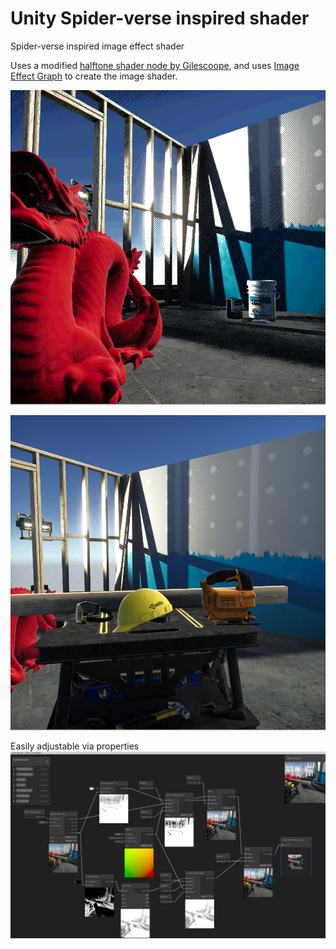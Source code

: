 # Unity Spider-verse inspired shader 
Spider-verse inspired image effect shader


Uses a modified [halftone shader node by Gilescoope](https://github.com/gilescoope/shader-graph-nodes/tree/master/Nodes/Halftone),
and uses [Image Effect Graph](https://github.com/iBicha/ImageEffectGraph) to create the image shader.

![animation](https://github.com/adamb70/Spiderverse-Shader-Unity/blob/master/Screenshots/animated.gif)

![normal](https://github.com/adamb70/Spiderverse-Shader-Unity/blob/master/Screenshots/normal2.png)

Easily adjustable via properties
![graph](https://github.com/adamb70/Spiderverse-Shader-Unity/blob/master/Screenshots/graph.png)
